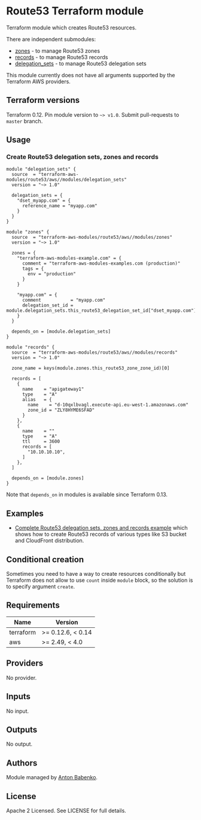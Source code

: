 # Route53 Terraform module

Terraform module which creates Route53 resources.

There are independent submodules:

* [zones](https://github.com/terraform-aws-modules/terraform-aws-route53/tree/master/modules/zones) - to manage Route53 zones
* [records](https://github.com/terraform-aws-modules/terraform-aws-route53/tree/master/modules/records) - to manage Route53 records
* [delegation_sets](https://github.com/terraform-aws-modules/terraform-aws-route53/tree/master/modules/delegation_sets) - to manage Route53 delegation sets

This module currently does not have all arguments supported by the Terraform AWS providers.


## Terraform versions

Terraform 0.12. Pin module version to `~> v1.0`. Submit pull-requests to `master` branch.


## Usage

### Create Route53 delegation sets, zones and records

```hcl
module "delegation_sets" {
  source  = "terraform-aws-modules/route53/aws//modules/delegation_sets"
  version = "~> 1.0"

  delegation_sets = {
    "dset_myapp.com" = {
      reference_name = "myapp.com"
    }
  }
}

module "zones" {
  source  = "terraform-aws-modules/route53/aws//modules/zones"
  version = "~> 1.0"

  zones = {
    "terraform-aws-modules-example.com" = {
      comment = "terraform-aws-modules-examples.com (production)"
      tags = {
        env = "production"
      }
    }

    "myapp.com" = {
      comment           = "myapp.com"
      delegation_set_id = module.delegation_sets.this_route53_delegation_set_id["dset_myapp.com"]
    }
  }

  depends_on = [module.delegation_sets]
}

module "records" {
  source  = "terraform-aws-modules/route53/aws//modules/records"
  version = "~> 1.0"

  zone_name = keys(module.zones.this_route53_zone_zone_id)[0]

  records = [
    {
      name    = "apigateway1"
      type    = "A"
      alias   = {
        name    = "d-10qxlbvagl.execute-api.eu-west-1.amazonaws.com"
        zone_id = "ZLY8HYME6SFAD"
      }
    },
    {
      name    = ""
      type    = "A"
      ttl     = 3600
      records = [
        "10.10.10.10",
      ]
    },
  ]

  depends_on = [module.zones]
}
```

Note that `depends_on` in modules is available since Terraform 0.13.


## Examples

* [Complete Route53 delegation sets, zones and records example](https://github.com/terraform-aws-modules/terraform-aws-route53/tree/master/examples/complete) which shows how to create Route53 records of various types like S3 bucket and CloudFront distribution.


## Conditional creation

Sometimes you need to have a way to create resources conditionally but Terraform does not allow to use `count` inside `module` block, so the solution is to specify argument `create`.


<!-- BEGINNING OF PRE-COMMIT-TERRAFORM DOCS HOOK -->
## Requirements

| Name | Version |
|------|---------|
| terraform | >= 0.12.6, < 0.14 |
| aws | >= 2.49, < 4.0 |

## Providers

No provider.

## Inputs

No input.

## Outputs

No output.

<!-- END OF PRE-COMMIT-TERRAFORM DOCS HOOK -->

## Authors

Module managed by [Anton Babenko](https://github.com/antonbabenko).

## License

Apache 2 Licensed. See LICENSE for full details.

